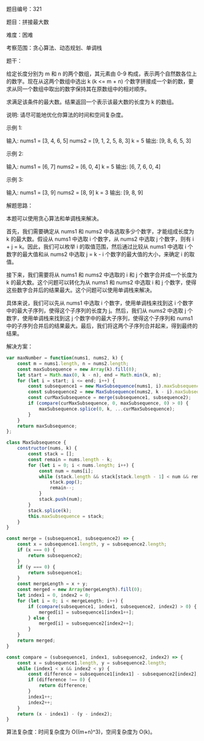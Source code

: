 题目编号：321

题目：拼接最大数

难度：困难

考察范围：贪心算法、动态规划、单调栈

题干：

给定长度分别为 m 和 n 的两个数组，其元素由 0-9 构成，表示两个自然数各位上的数字。现在从这两个数组中选出 k (k <= m + n) 个数字拼接成一个新的数，要求从同一个数组中取出的数字保持其在原数组中的相对顺序。

求满足该条件的最大数。结果返回一个表示该最大数的长度为 k 的数组。

说明: 请尽可能地优化你算法的时间和空间复杂度。

示例 1:

输入:
nums1 = [3, 4, 6, 5]
nums2 = [9, 1, 2, 5, 8, 3]
k = 5
输出:
[9, 8, 6, 5, 3]

示例 2:

输入:
nums1 = [6, 7]
nums2 = [6, 0, 4]
k = 5
输出:
[6, 7, 6, 0, 4]

示例 3:

输入:
nums1 = [3, 9]
nums2 = [8, 9]
k = 3
输出:
[9, 8, 9]

解题思路：

本题可以使用贪心算法和单调栈来解决。

首先，我们需要确定从 nums1 和 nums2 中各选取多少个数字，才能组成长度为 k 的最大数。假设从 nums1 中选取 i 个数字，从 nums2 中选取 j 个数字，则有 i + j = k。因此，我们可以枚举 i 的取值范围，然后通过比较从 nums1 中选取 i 个数字的最大值和从 nums2 中选取 j = k - i 个数字的最大值的大小，来确定 i 的取值。

接下来，我们需要将从 nums1 和 nums2 中选取的 i 和 j 个数字合并成一个长度为 k 的最大数。这个问题可以转化为从 nums1 和 nums2 中选取 i 和 j 个数字，使得这些数字合并后的结果最大。这个问题可以使用单调栈来解决。

具体来说，我们可以先从 nums1 中选取 i 个数字，使用单调栈来找到这 i 个数字中的最大子序列，使得这个子序列的长度为 j。然后，我们从 nums2 中选取 j 个数字，使用单调栈来找到这 j 个数字中的最大子序列，使得这个子序列和 nums1 中的子序列合并后的结果最大。最后，我们将这两个子序列合并起来，得到最终的结果。

解决方案：

```javascript
var maxNumber = function(nums1, nums2, k) {
    const m = nums1.length, n = nums2.length;
    const maxSubsequence = new Array(k).fill(0);
    let start = Math.max(0, k - n), end = Math.min(k, m);
    for (let i = start; i <= end; i++) {
        const subsequence1 = new MaxSubsequence(nums1, i).maxSubsequence;
        const subsequence2 = new MaxSubsequence(nums2, k - i).maxSubsequence;
        const curMaxSubsequence = merge(subsequence1, subsequence2);
        if (compare(curMaxSubsequence, 0, maxSubsequence, 0) > 0) {
            maxSubsequence.splice(0, k, ...curMaxSubsequence);
        }
    }
    return maxSubsequence;
};

class MaxSubsequence {
    constructor(nums, k) {
        const stack = [];
        const remain = nums.length - k;
        for (let i = 0; i < nums.length; i++) {
            const num = nums[i];
            while (stack.length && stack[stack.length - 1] < num && remain > 0) {
                stack.pop();
                remain--;
            }
            stack.push(num);
        }
        stack.splice(k);
        this.maxSubsequence = stack;
    }
}

const merge = (subsequence1, subsequence2) => {
    const x = subsequence1.length, y = subsequence2.length;
    if (x === 0) {
        return subsequence2;
    }
    if (y === 0) {
        return subsequence1;
    }
    const mergeLength = x + y;
    const merged = new Array(mergeLength).fill(0);
    let index1 = 0, index2 = 0;
    for (let i = 0; i < mergeLength; i++) {
        if (compare(subsequence1, index1, subsequence2, index2) > 0) {
            merged[i] = subsequence1[index1++];
        } else {
            merged[i] = subsequence2[index2++];
        }
    }
    return merged;
}

const compare = (subsequence1, index1, subsequence2, index2) => {
    const x = subsequence1.length, y = subsequence2.length;
    while (index1 < x && index2 < y) {
        const difference = subsequence1[index1] - subsequence2[index2];
        if (difference !== 0) {
            return difference;
        }
        index1++;
        index2++;
    }
    return (x - index1) - (y - index2);
}
```

算法复杂度：时间复杂度为 O((m+n)^3)，空间复杂度为 O(k)。